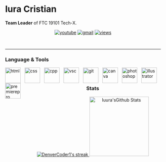 # Iura Cristian
 <!--
Member of Tech-X FTC 19101 since 17 September 2023

Part of the <b> **Media and Marketing Team** </b> from 17 September 2023 to 24 September 2024. <b> **Design and Assembly Team** </b> since 24 September 2024
<br>
</br>
-->
**Team Leader** of FTC 19101 Tech-X.
<!-- Social badges section -->
<!-- Badges with custom icons - https://github.com/DenverCoder1/custom-icon-badges -->
<!-- View counter - https://github.com/DenverCoder1/Simple-View-Counter -->
<p align="center">
  <a href="https://https://www.youtube.com/@ftc19101">
    <img alt="youtube" title="Tech-X channel" src="https://custom-icon-badges.demolab.com/badge/-Youtube-red?style=for-the-badge&logo=repo-template&logoColor=white"/></a>
  
  <a href="">
    <img alt="gmail" title="Instagram" src="https://custom-icon-badges.demolab.com/badge/-cristianiura07@gmail.com-green?style=for-the-badge&logo=mention&logoColor=white"/></a> 
    <!--
  <a href="https://github.com/Iuura?tab=repositories">
    <img alt="tota l stars" title="My repositories" src="https://custom-icon-badges.demolab.com/badge/-My%20Repos-blue?style=for-the-badge&logoColor=white&logo=repo"/></a>
    -->
  <a href="https://tech-x.ro">
    <img alt="views" title="tech-x.ro" src="https://custom-icon-badges.demolab.com/badge/-TechX%20Website-yellow?style=for-the-badge&logo=workflow&logoColor=white"/></a>
</p>
<br>

---

### Language & Tools

<img align="left" alt="html" width="50px" style="padding-right:10px;" src="https://cdn.jsdelivr.net/gh/devicons/devicon/icons/html5/html5-original.svg"/>
<img align="left" alt="css" width="50px" style="padding-right:10px;" src="https://cdn.jsdelivr.net/gh/devicons/devicon/icons/css3/css3-original.svg"/>
<img align="left" alt="cpp" width="50px" style="padding-right:10px;" src="https://cdn.jsdelivr.net/gh/devicons/devicon/icons/cplusplus/cplusplus-original.svg"/>
<img align="left" alt="vsc" width="50px" style="padding-right:10px;" src="https://cdn.jsdelivr.net/gh/devicons/devicon@latest/icons/vscode/vscode-original.svg"/>
<img align="left" alt="git" width="50px" style="padding-right:10px;" src="https://cdn.jsdelivr.net/gh/devicons/devicon@latest/icons/githubcodespaces/githubcodespaces-original.svg"/>
<img align="left" alt="canva" width="50px" style="padding-right:10px;" src="https://cdn.jsdelivr.net/gh/devicons/devicon@latest/icons/canva/canva-original.svg"/>
<img align="left" alt="photoshop" width="50px" style="padding-right:10px;" src="https://cdn.jsdelivr.net/gh/devicons/devicon@latest/icons/photoshop/photoshop-original.svg"/>
<img align="left" alt="illustrator" width="50px" style="padding-right:10px;" src="https://cdn.jsdelivr.net/gh/devicons/devicon@latest/icons/illustrator/illustrator-plain.svg"/>
<img align="left" alt="premierepro" width="50px" style="padding-right:10px;" src="https://cdn.jsdelivr.net/gh/devicons/devicon@latest/icons/premierepro/premierepro-original.svg"/>





<br>
</br>

<div align="center">
  <h3>Stats</h3>

  <!-- GitHub Readme Streak Stats - https:/ /github.com/DenverCoder1/github-readme-streak-stats -->
  <p>
    <a href="https://streak-stats.demolab.com/?user=Iuura">
      <img title="Stats" alt="DenverCoder1's streak" src="https://streak-stats.demolab.com/?user=Iuura&theme=monokai-metallian&hide_border=true"/>
    </a>
    <a href="https://github.com/anuraghazra/github-readme-stats"><img alt="Iuura'sGithub Stats" src="https://github-readme-stats.vercel.app/api?username=Iuura&show_icons=true&include_all_commits=true&count_private=true&theme=react&hide_border=true&bg_color=1F222E&title_color=F85D7F&icon_color=F8D866" height="192px"/></a>
  </p>
 <!-- <a href="https://git hub.com/anuraghazra/github-readme-stats"><img alt="Iuura's Top Languages" src="https://denvercoder1-github-readme-stats.vercel.app/api/top-langs/?username=Iuura&langs_count=8&layout=compact&theme=react&hide_border=true&bg_color=1F222E&title_color=F85D7F&icon_color=F8D866&hide=Jupyter%20Notebook,Roff" height="192px"/></a>
 -->
 </div>

  
  <!-- https://github.com/ashutosh00710/github-readme-activity-graph -->
<!--



  <a href="https://github.com/ashutosh00710/github-readme-activity-graph"><img alt="DenverCoder1's Activity Graph" src="https://github-readme-activity-graph.vercel.app/graph/?username=DenverCoder1&bg_color=1F222E&color=F8D866&line=F85D7F&point=FFFFFF&hide_border=true" /></a>
<!--
  <h3>⚡ Recent GitHub Activity</h3>

  <!-- https://github.com/jamesgeorge007/github-activity-readme -->
  <!--START_SECTION:activity-->
<!--
1. 🗣 Commented on [#318](https://github.com/DenverCoder1/readme-typing-svg/issues/318) in [DenverCoder1/readme-typing-svg](https://github.com/DenverCoder1/readme-typing-svg)
2. 🗣 Commented on [#318](https://github.com/DenverCoder1/readme-typing-svg/issues/318) in [DenverCoder1/readme-typing-svg](https://github.com/DenverCoder1/readme-typing-svg)
3. ❗️ Closed issue [#29](https://github.com/DenverCoder1/doxygen-github-pages-action/issues/29) in [DenverCoder1/doxygen-github-pages-action](https://github.com/DenverCoder1/doxygen-github-pages-action)
4. 🎉 Merged PR [#30](https://github.com/DenverCoder1/doxygen-github-pages-action/pull/30) in [DenverCoder1/doxygen-github-pages-action](https://github.com/DenverCoder1/doxygen-github-pages-action)
5. ❌ Closed PR [#125](https://github.com/DenverCoder1/table2ascii/pull/125) in [DenverCoder1/table2ascii](https://github.com/DenverCoder1/table2ascii)
<!--END_SECTION:activity-->
